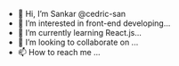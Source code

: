 - 👋 Hi, I’m Sankar  @cedric-san
- 👀 I’m interested in front-end developing...
- 🌱 I’m currently learning React.js...
- 💞️ I’m looking to collaborate on ...
- 📫 How to reach me ...

<!---
cedric-san/cedric-san is a ✨ special ✨ repository because its `README.md` (this file) appears on your GitHub profile.
You can click the Preview link to take a look at your changes.
--->
